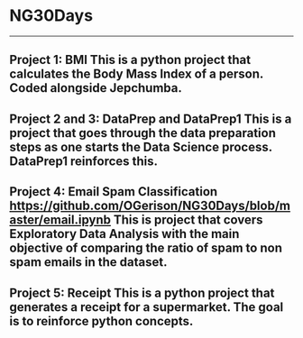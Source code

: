 # NG30Days

---
Project 1: BMI
This is a python project that calculates the Body Mass Index of a person. Coded alongside Jepchumba.
---
Project 2 and 3: DataPrep and DataPrep1
This is a project that goes through the data preparation steps as one starts the Data Science process. DataPrep1 reinforces this.
---
Project 4: Email Spam Classification https://github.com/OGerison/NG30Days/blob/master/email.ipynb
This is project that covers Exploratory Data Analysis with the main objective of comparing the ratio of spam to non spam emails in the dataset.
---
Project 5:  Receipt
This is a python project that generates a receipt for a supermarket. The goal is to reinforce python concepts.
---

